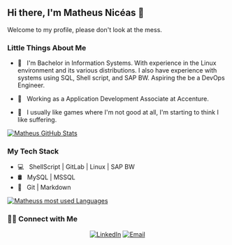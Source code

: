 <!--
**mniceas/mniceas** is a ✨ _special_ ✨ repository because its `README.md` (this file) appears on your GitHub profile.

Here are some ideas to get you started:

- 🔭 I’m currently working on ...
- 🌱 I’m currently learning ...
- 👯 I’m looking to collaborate on ...
- 🤔 I’m looking for help with ...
- 💬 Ask me about ...
- 📫 How to reach me: ...
- 😄 Pronouns: ...
- ⚡ Fun fact: ...
-->

## Hi there, I'm Matheus Nicéas 👋

Welcome to my profile, please don't look at the mess.

### Little Things About Me

- 🌱 &nbsp; I'm Bachelor in Information Systems. With experience in the Linux environment and its various distributions. I also have experience with systems using SQL, Shell script, and SAP BW. Aspiring the be a DevOps Engineer.

- 💼 &nbsp; Working as a Application Development Associate at Accenture.

- 🤔 &nbsp; I usually like games where I'm not good at all, I'm starting to think I like suffering.


[![Matheus GitHub Stats](https://github-readme-stats.vercel.app/api?username=mniceas&show_icons=true)](https://github.com/mniceas)

### My Tech Stack

- 💻 &nbsp; ShellScript | GitLab | Linux | SAP BW
- 🛢 &nbsp; MySQL | MSSQL
- 🔧 &nbsp; Git | Markdown

[![Matheuss most used Languages](https://github-readme-stats.anuraghazra1.vercel.app/api/top-langs/?username=mniceas)](https://github.com/mniceas)

### 🤝🏻 Connect with Me

<p align="center">
<a href="https://www.linkedin.com/in/matheusniceas/"><img alt="LinkedIn" src="https://img.shields.io/badge/LinkedIn-Matheus Nicéas-blue?style=flat-square&logo=linkedin"></a>
<a href="mailto:matheusniceas@hotmail.com"><img alt="Email" src="https://img.shields.io/badge/Email-matheusniceas@hotmail.com-blue?style=flat-square&logo=gmail"></a>
</p>